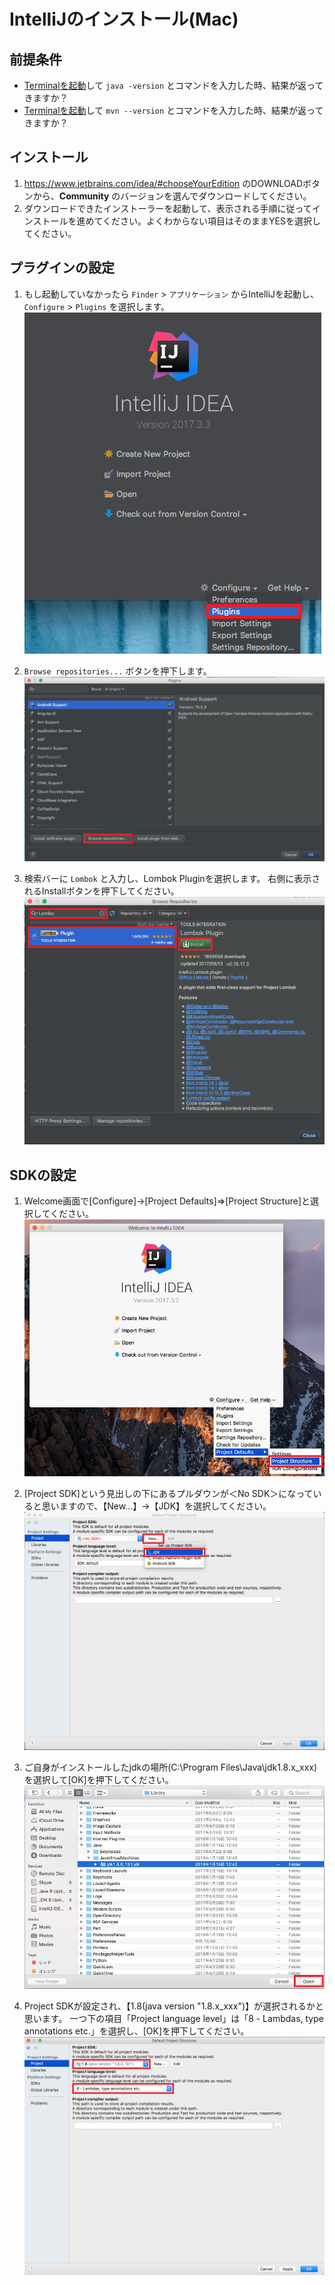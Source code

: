 # IntelliJのインストール(Mac)

## 前提条件

* [Terminalを起動](tipsForMac.md#terminalの起動方法)して `java -version` とコマンドを入力した時、結果が返ってきますか？
* [Terminalを起動](tipsForMac.md#terminalの起動方法)して `mvn --version` とコマンドを入力した時、結果が返ってきますか？

## インストール

1. https://www.jetbrains.com/idea/#chooseYourEdition のDOWNLOADボタンから、**Community** のバージョンを選んでダウンロードしてください。
1. ダウンロードできたインストーラーを起動して、表示される手順に従ってインストールを進めてください。よくわからない項目はそのままYESを選択してください。


## プラグインの設定

1. もし起動していなかったら `Finder` > `アプリケーション` からIntelliJを起動し、`Configure` > `Plugins` を選択します。<br>
![プラグイン設定1](../image/intellij_top_settings.png)

1. `Browse repositories...` ボタンを押下します。<br>
![プラグイン設定2](../image/intellij_setting_plugins.png)

1. 検索バーに `Lombok` と入力し、Lombok Pluginを選択します。
右側に表示されるInstallボタンを押下してください。<br>
![プラグイン設定3](../image/intellij_setting_install_lombok-plugin.png)

## SDKの設定

1. Welcome画面で[Configure]→[Project Defaults]⇒[Project Structure]と選択してください。<br>
![SDK設定1](../image/intellij_top_project-structure_Mac.png)

1. [Project SDK]という見出しの下にあるプルダウンが＜No SDK＞になっていると思いますので、【New...】→【JDK】を選択してください。<br>
![SDK設定2](../image/intellij_setting_jdk1_Mac.png)

1. ご自身がインストールしたjdkの場所(C:\Program Files\Java\jdk1.8.x_xxx)を選択して[OK]を押下してください。<br>
![SDK設定3](../image/intellij_setting_jdk1_select-home-directory_Mac.png)

1. Project SDKが設定され、【1.8(java version "1.8.x_xxx")】が選択されるかと思います。
一つ下の項目「Project language level」は「8 - Lambdas, type annotations etc.」を選択し、[OK]を押下してください。<br>
![SDK設定4](../image/intellij_setting_jdk2_Mac.png)
